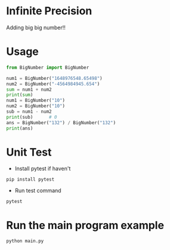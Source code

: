 # Infinite Precision
Adding big big number!!

# Usage

```python
from BigNumber import BigNumber

num1 = BigNumber("1648976548.65498")
num2 = BigNumber("-4564984945.654")
sum = num1 + num2
print(sum)      
num1 = BigNumber("10")
num2 = BigNumber("10")
sub = num1 - num2
print(sub)      # 0
ans = BigNumber("132") / BigNumber("132")
print(ans)

```

# Unit Test

* Install pytest if haven't

```
pip install pytest
```

* Run test command

```
pytest
```

# Run the main program example
```
python main.py
```